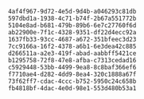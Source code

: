 
                4af4f967-9d72-4e5d-9d4b-a046293c81db
                597dbd1a-1938-4c71-b74f-2b67a551772b
                5104e8ad-b681-479b-89b6-6e7c27760f6d
                ab22900e-7f1c-4328-9351-df22d4ecc92a
                1637fb33-93cc-4687-a672-351bfeec3d23
                7cc9166a-16f2-4378-a6b1-6e3dea42c885
                d266511a-a2e3-419f-abad-aabbff5421ce
                b1295758-72f8-47e8-afba-c7313cedad16
                c5929448-53bb-4499-9ea8-8c8baf366ef6
                f7710ae4-d282-4dd9-8ea4-320c1888a67f
                73f62ff7-cdac-4ccc-b752-5950c24c658b
                fb4818bf-4dac-4e0d-98e1-553d480b53a1
                